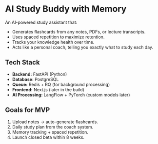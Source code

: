 ﻿# AI Study Buddy with Memory

An AI-powered study assistant that:
- Generates flashcards from any notes, PDFs, or lecture transcripts.
- Uses spaced repetition to maximize retention.
- Tracks your knowledge health over time.
- Acts like a personal coach, telling you exactly what to study each day.

## Tech Stack
- **Backend:** FastAPI (Python)
- **Database:** PostgreSQL
- **Queue:** Redis + RQ (for background processing)
- **Frontend:** Next.js (later in the build)
- **AI Processing:** LangFlow + PyTorch (custom models later)

## Goals for MVP
1. Upload notes → auto-generate flashcards.
2. Daily study plan from the coach system.
3. Memory tracking + spaced repetition.
4. Launch closed beta within 8 weeks.
